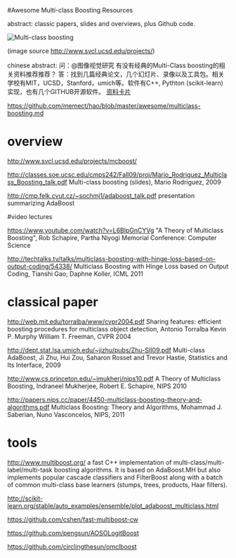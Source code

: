 #Awesome Multi-class Boosting Resources

abstract: classic papers, slides and overviews, plus Github code. 

![Multi-class boosting](http://emma.memect.com/t/e7c2d6935a3a0e92486bee03cca3797954f8833ecb60ca4348b6fa32dba345f7)

(image source http://www.svcl.ucsd.edu/projects/)

chinese abstract: 问：@图像视觉研究 有没有经典的Multi-Class boosting的相关资料推荐推荐？ 答：找到几篇经典论文，几个幻灯片、录像以及工具包。相关学校有MIT，UCSD，Stanford，umich等。软件有C++, Pythton (scikit-learn) 实现，也有几个GITHUB开源软件。  [资料卡片](http://bigdata.memect.com/?tag=MultiClassBoosting)

https://github.com/memect/hao/blob/master/awesome/multiclass-boosting.md

# overview
http://www.svcl.ucsd.edu/projects/mcboost/

http://classes.soe.ucsc.edu/cmps242/Fall09/proj/Mario_Rodriguez_Multiclass_Boosting_talk.pdf  Multi-class boosting (slides), Mario Rodriguez, 2009

http://cmp.felk.cvut.cz/~sochmj1/adaboost_talk.pdf presentation summarizing AdaBoost 

#video lectures

https://www.youtube.com/watch?v=L6BlpGnCYVg  "A Theory of Multiclass Boosting", Rob Schapire, Partha Niyogi Memorial Conference: Computer Science

http://techtalks.tv/talks/multiclass-boosting-with-hinge-loss-based-on-output-coding/54338/ Multiclass Boosting with Hinge Loss based on Output Coding, Tianshi Gao; Daphne Koller, ICML 2011

# classical paper
http://web.mit.edu/torralba/www/cvpr2004.pdf Sharing features: efficient boosting procedures for multiclass object detection, Antonio Torralba Kevin P. Murphy William T. Freeman, CVPR 2004


http://dept.stat.lsa.umich.edu/~jizhu/pubs/Zhu-SII09.pdf  Multi-class AdaBoost, Ji Zhu, Hui Zou, Saharon Rosset and Trevor Hastie, Statistics and Its Interface, 2009

http://www.cs.princeton.edu/~imukherj/nips10.pdf  A Theory of Multiclass Boosting, Indraneel Mukherjee, Robert E. Schapire, NIPS 2010

http://papers.nips.cc/paper/4450-multiclass-boosting-theory-and-algorithms.pdf Multiclass Boosting: Theory and Algorithms, Mohammad J. Saberian, Nuno Vasconcelos, NIPS, 2011 


# tools
http://www.multiboost.org/ a fast C++ implementation of multi-class/multi-label/multi-task boosting algorithms. It is based on AdaBoost.MH but also implements popular cascade classifiers and FilterBoost along with a batch of common multi-class base learners (stumps, trees, products, Haar filters).

http://scikit-learn.org/stable/auto_examples/ensemble/plot_adaboost_multiclass.html

https://github.com/cshen/fast-multiboost-cw

https://github.com/pengsun/AOSOLogitBoost

https://github.com/circlingthesun/omclboost
